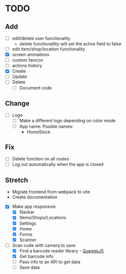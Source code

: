 # TODO

## Add

- [ ] edit/delete user functionality
  - delete functionallity will set the active field to false
- [ ] edit item/shop/location functionality
- [x] screen animations
- [ ] custom favicon
- [ ] actions history
- [x] Create
- [ ] Update
- [ ] Delete
  - [ ] Document code

## Change

- [ ] Logo
  - [ ] Make a different logo depending on color mode
  - [ ] App name: Posible names:
    - HomeStock

## Fix

- [ ] Delete function on all routes
- [ ] Log out automatically when the app is closed

## Stretch

- Migrate frontend from webpack to vite
- Create documentation
- [x] Make app responsvie
  - [x] Navbar
  - [x] Items/Shops/Locations
  - [x] Settings
  - [x] Home
  - [x] Forms
  - [x] Scanner
- [ ] Scan code with camera to save
  - [x] Find a barcode reader library - [QuaggaJS](https://serratus.github.io/quaggaJS)
  - [x] Get barcode info
  - [ ] Pass info to an API to get data
  - [ ] Save data
